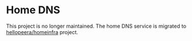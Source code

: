 # Home DNS
This project is no longer maintained. The home DNS service is migrated to [hellopeera/homeinfra](https://github.com/hellopeera/homeinfra) project.